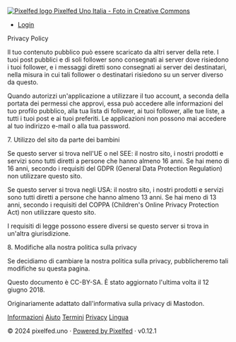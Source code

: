  [![Pixelfed logo](/img/pixelfed-icon-color.svg) Pixelfed Uno Italia - Foto in Creative Commons](https://pixelfed.uno/ "Logo")

* [Login](https://pixelfed.uno/login "Login")

Privacy Policy

Il tuo contenuto pubblico può essere scaricato da altri server della rete. I tuoi post pubblici e di soli follower sono consegnati ai server dove risiedono i tuoi follower, e i messaggi diretti sono consegnati ai server dei destinatari, nella misura in cui tali follower o destinatari risiedono su un server diverso da questo.

  

Quando autorizzi un'applicazione a utilizzare il tuo account, a seconda della portata dei permessi che approvi, essa può accedere alle informazioni del tuo profilo pubblico, alla tua lista di follower, ai tuoi follower, alle tue liste, a tutti i tuoi post e ai tuoi preferiti. Le applicazioni non possono mai accedere al tuo indirizzo e-mail o alla tua password.

  

7\. Utilizzo del sito da parte dei bambini

Se questo server si trova nell'UE o nel SEE: il nostro sito, i nostri prodotti e servizi sono tutti diretti a persone che hanno almeno 16 anni. Se hai meno di 16 anni, secondo i requisiti del GDPR (General Data Protection Regulation) non utilizzare questo sito.

  

Se questo server si trova negli USA: il nostro sito, i nostri prodotti e servizi sono tutti diretti a persone che hanno almeno 13 anni. Se hai meno di 13 anni, secondo i requisiti del COPPA (Children's Online Privacy Protection Act) non utilizzare questo sito.

  

I requisiti di legge possono essere diversi se questo server si trova in un'altra giurisdizione.

  

8\. Modifiche alla nostra politica sulla privacy

Se decidiamo di cambiare la nostra politica sulla privacy, pubblicheremo tali modifiche su questa pagina.

  

Questo documento è CC-BY-SA. È stato aggiornato l'ultima volta il 12 giugno 2018.

  

Originariamente adattato dall'informativa sulla privacy di Mastodon.

[Informazioni](https://pixelfed.uno/site/about) [Aiuto](https://pixelfed.uno/site/help) [Termini](https://pixelfed.uno/site/terms) [Privacy](https://pixelfed.uno/site/privacy) [Lingua](https://pixelfed.uno/site/language)

© 2024 pixelfed.uno · [Powered by Pixelfed](https://pixelfed.org/) · v0.12.1